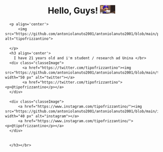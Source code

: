 <!DOCTYPE html>
<html>
<head>
    <link rel="stylesheet" href="https://github.com/antoniolanuto2001/antoniolanuto2001/blob/main/styles.css">
</head>
<body>
    <h1 align='center'>
        Hello, Guys! <img src="https://github.com/antoniolanuto2001/antoniolanuto2001/blob/main/gifintro.gif" width="50px">
      </h1>
      
      <p align='center'>
          <img src="https://github.com/antoniolanuto2001/antoniolanuto2001/blob/main/presentazione.png" alt="tipofrizzantino">
        
      </p>
      <h3 align='center'>
        I have 21 years old and i'm student / research ad Unina </br>
      <div class="classeImage">
            <a href="https://twitter.com/tipofrizzantino"><img src="https://github.com/antoniolanuto2001/antoniolanuto2001/blob/main/twitterIcon.png"  width="50 px" alt="twitter"></a>
            <a href="https://twitter.com/tipofrizzantino"><p>@tipofrizzantino</p></a>
      </div>
      
      <div class="classeImage">
          <a href="https://www.instagram.com/tipofrizzantino/"><img src="https://github.com/antoniolanuto2001/antoniolanuto2001/blob/main/instagramIcon.png" width="40 px" alt="instagram"></a>
          <a href="https://www.instagram.com/tipofrizzantino/"><p>@tipofrizzantino</p></a>
      </div>
        
      
      </h3></br>
      

</body>
</html>
